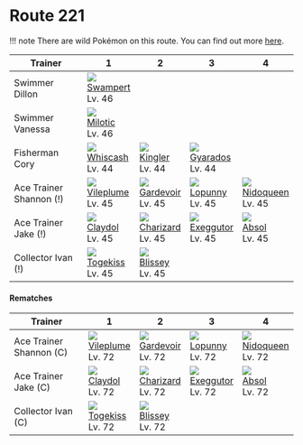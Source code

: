 # Route 221

!!! note
    There are wild Pokémon on this route. You can find out more [here](../../wild_pokemon/route_221/).


Trainer                 | 1                                 | 2                                 | 3                                 | 4
---                     | ---                               | ---                               | ---                               | ---
Swimmer Dillon          | ![][260]<br>[Swampert]<br>Lv. 46  | &nbsp;                            | &nbsp;                            | &nbsp;
Swimmer Vanessa         | ![][350]<br>[Milotic]<br>Lv. 46   | &nbsp;                            | &nbsp;                            | &nbsp;
Fisherman Cory          | ![][340]<br>[Whiscash]<br>Lv. 44  | ![][099]<br>[Kingler]<br>Lv. 44   | ![][130]<br>[Gyarados]<br>Lv. 44  | &nbsp;
Ace Trainer Shannon (!) | ![][045]<br>[Vileplume]<br>Lv. 45 | ![][282]<br>[Gardevoir]<br>Lv. 45 | ![][428]<br>[Lopunny]<br>Lv. 45   | ![][031]<br>[Nidoqueen]<br>Lv. 45
Ace Trainer Jake (!)    | ![][344]<br>[Claydol]<br>Lv. 45   | ![][006]<br>[Charizard]<br>Lv. 45 | ![][103]<br>[Exeggutor]<br>Lv. 45 | ![][359]<br>[Absol]<br>Lv. 45
Collector Ivan (!)      | ![][468]<br>[Togekiss]<br>Lv. 45  | ![][242]<br>[Blissey]<br>Lv. 45   | &nbsp;                            | &nbsp;

#### Rematches

Trainer                 | 1                                 | 2                                 | 3                                 | 4
---                     | ---                               | ---                               | ---                               | ---
Ace Trainer Shannon (C) | ![][045]<br>[Vileplume]<br>Lv. 72 | ![][282]<br>[Gardevoir]<br>Lv. 72 | ![][428]<br>[Lopunny]<br>Lv. 72   | ![][031]<br>[Nidoqueen]<br>Lv. 72
Ace Trainer Jake (C)    | ![][344]<br>[Claydol]<br>Lv. 72   | ![][006]<br>[Charizard]<br>Lv. 72 | ![][103]<br>[Exeggutor]<br>Lv. 72 | ![][359]<br>[Absol]<br>Lv. 72
Collector Ivan (C)      | ![][468]<br>[Togekiss]<br>Lv. 72  | ![][242]<br>[Blissey]<br>Lv. 72   | &nbsp;                            | &nbsp;

[Charizard]: ../../pokemon_changes/006/
[Nidoqueen]: ../../pokemon_changes/031/
[Vileplume]: ../../pokemon_changes/045/
[Kingler]: ../../pokemon_changes/099/
[Exeggutor]: ../../pokemon_changes/103/
[Gyarados]: ../../pokemon_changes/130/
[Blissey]: ../../pokemon_changes/242/
[Swampert]: ../../pokemon_changes/260/
[Gardevoir]: ../../pokemon_changes/282/
[Whiscash]: ../../pokemon_changes/340/
[Claydol]: ../../pokemon_changes/344/
[Milotic]: ../../pokemon_changes/350/
[Absol]: ../../pokemon_changes/359/
[Lopunny]: ../../pokemon_changes/428/
[Togekiss]: ../../pokemon_changes/468/
[006]: ../img/pokemon/006.png
[031]: ../img/pokemon/031.png
[045]: ../img/pokemon/045.png
[099]: ../img/pokemon/099.png
[103]: ../img/pokemon/103.png
[130]: ../img/pokemon/130.png
[242]: ../img/pokemon/242.png
[260]: ../img/pokemon/260.png
[282]: ../img/pokemon/282.png
[340]: ../img/pokemon/340.png
[344]: ../img/pokemon/344.png
[350]: ../img/pokemon/350.png
[359]: ../img/pokemon/359.png
[428]: ../img/pokemon/428.png
[468]: ../img/pokemon/468.png
